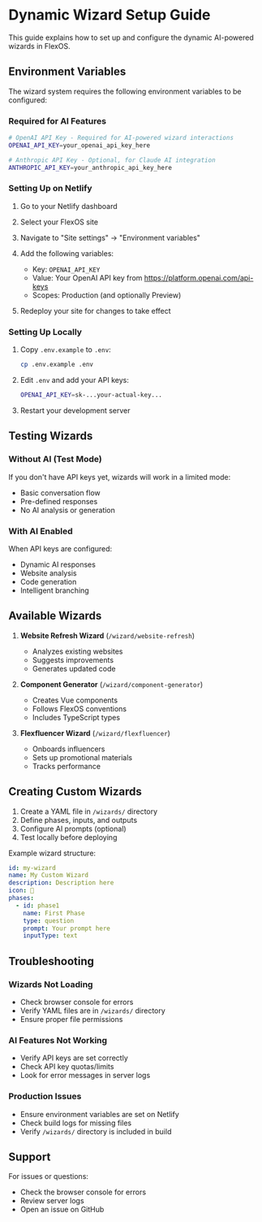 # Dynamic Wizard Setup Guide

This guide explains how to set up and configure the dynamic AI-powered wizards in FlexOS.

## Environment Variables

The wizard system requires the following environment variables to be configured:

### Required for AI Features
```bash
# OpenAI API Key - Required for AI-powered wizard interactions
OPENAI_API_KEY=your_openai_api_key_here

# Anthropic API Key - Optional, for Claude AI integration
ANTHROPIC_API_KEY=your_anthropic_api_key_here
```

### Setting Up on Netlify

1. Go to your Netlify dashboard
2. Select your FlexOS site
3. Navigate to "Site settings" → "Environment variables"
4. Add the following variables:

   - Key: `OPENAI_API_KEY`
   - Value: Your OpenAI API key from https://platform.openai.com/api-keys
   - Scopes: Production (and optionally Preview)

5. Redeploy your site for changes to take effect

### Setting Up Locally

1. Copy `.env.example` to `.env`:
   ```bash
   cp .env.example .env
   ```

2. Edit `.env` and add your API keys:
   ```bash
   OPENAI_API_KEY=sk-...your-actual-key...
   ```

3. Restart your development server

## Testing Wizards

### Without AI (Test Mode)
If you don't have API keys yet, wizards will work in a limited mode:
- Basic conversation flow
- Pre-defined responses
- No AI analysis or generation

### With AI Enabled
When API keys are configured:
- Dynamic AI responses
- Website analysis
- Code generation
- Intelligent branching

## Available Wizards

1. **Website Refresh Wizard** (`/wizard/website-refresh`)
   - Analyzes existing websites
   - Suggests improvements
   - Generates updated code

2. **Component Generator** (`/wizard/component-generator`)
   - Creates Vue components
   - Follows FlexOS conventions
   - Includes TypeScript types

3. **Flexfluencer Wizard** (`/wizard/flexfluencer`)
   - Onboards influencers
   - Sets up promotional materials
   - Tracks performance

## Creating Custom Wizards

1. Create a YAML file in `/wizards/` directory
2. Define phases, inputs, and outputs
3. Configure AI prompts (optional)
4. Test locally before deploying

Example wizard structure:
```yaml
id: my-wizard
name: My Custom Wizard
description: Description here
icon: 🎯
phases:
  - id: phase1
    name: First Phase
    type: question
    prompt: Your prompt here
    inputType: text
```

## Troubleshooting

### Wizards Not Loading
- Check browser console for errors
- Verify YAML files are in `/wizards/` directory
- Ensure proper file permissions

### AI Features Not Working
- Verify API keys are set correctly
- Check API key quotas/limits
- Look for error messages in server logs

### Production Issues
- Ensure environment variables are set on Netlify
- Check build logs for missing files
- Verify `/wizards/` directory is included in build

## Support

For issues or questions:
- Check the browser console for errors
- Review server logs
- Open an issue on GitHub